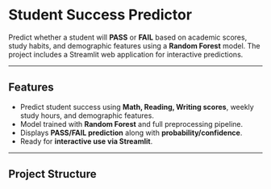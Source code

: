 # Student Success Predictor

Predict whether a student will **PASS** or **FAIL** based on academic scores, study habits, and demographic features using a **Random Forest** model. The project includes a Streamlit web application for interactive predictions.

---

## Features

- Predict student success using **Math, Reading, Writing scores**, weekly study hours, and demographic features.
- Model trained with **Random Forest** and full preprocessing pipeline.
- Displays **PASS/FAIL prediction** along with **probability/confidence**.
- Ready for **interactive use via Streamlit**.

---

## Project Structure

